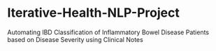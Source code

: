 # Iterative-Health-NLP-Project
Automating IBD Classification of Inflammatory Bowel Disease Patients based on Disease Severity using Clinical Notes

